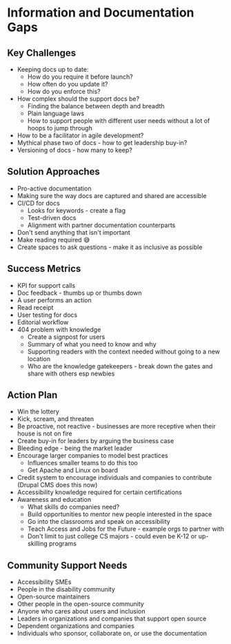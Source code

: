 # Information and Documentation Gaps

## Key Challenges
* Keeping docs up to date:
    * How do you require it before launch?
    * How often do you update it?
    * How do you enforce this?
* How complex should the support docs be?
    * Finding the balance between depth and breadth
    * Plain language laws
    * How to support people with different user needs without a lot of hoops to jump through
* How to be a facilitator in agile development?
* Mythical phase two of docs - how to get leadership buy-in?
* Versioning of docs - how many to keep?

## Solution Approaches 
* Pro-active documentation
* Making sure the way docs are captured and shared are accessible
* CI/CD for docs
    * Looks for keywords - create a flag
    * Test-driven docs
    * Alignment with partner documentation counterparts
* Don't send anything that isn't important
* Make reading required :sweat_smile:
* Create spaces to ask questions - make it as inclusive as possible

## Success Metrics
* KPI for support calls
* Doc feedback - thumbs up or thumbs down
* A user performs an action
* Read receipt
* User testing for docs
* Editorial workflow
* 404 problem with knowledge
    * Create a signpost for users
    * Summary of what you need to know and why
    * Supporting readers with the context needed without going to a new location
    * Who are the knowledge gatekeepers - break down the gates and share with others esp newbies

## Action Plan
* Win the lottery
* Kick, scream, and threaten
* Be proactive, not reactive - businesses are more receptive when their house is not on fire
* Create buy-in for leaders by arguing the business case
* Bleeding edge - being the market leader
* Encourage larger companies to model best practices
    * Influences smaller teams to do this too
    * Get Apache and Linux on board
* Credit system to encourage individuals and companies to contribute (Drupal CMS does this now)
* Accessibility knowledge required for certain certifications
* Awareness and education
    * What skills do companies need?
    * Build opportunities to mentor new people interested in the space
    * Go into the classrooms and speak on accessibility
    * Teach Access and Jobs for the Future - example orgs to partner with
    * Don't limit to just college CS majors - could even be K-12 or up-skilling programs

## Community Support Needs
* Accessibility SMEs
* People in the disability community
* Open-source maintainers
* Other people in the open-source community
* Anyone who cares about users and inclusion
* Leaders in organizations and companies that support open source
* Dependent organizations and companies
* Individuals who sponsor, collaborate on, or use the documentation
